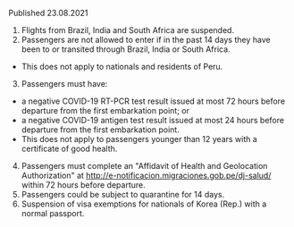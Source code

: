 Published 23.08.2021
1. Flights from Brazil, India and South Africa are suspended.
2. Passengers are not allowed to enter if in the past 14 days they have been to or transited through Brazil, India or South Africa.
- This does not apply to nationals and residents of Peru.
3. Passengers must have:
- a negative COVID-19 RT-PCR test result issued at most 72 hours before departure from the first embarkation point; or
- a negative COVID-19 antigen test result issued at most 24 hours before departure from the first embarkation point.
- This does not apply to passengers younger than 12 years with a certificate of good health.
4. Passengers must complete an "Affidavit of Health and Geolocation Authorization" at <a href="http://e-notificacion.migraciones.gob.pe/dj-salud/">http://e-notificacion.migraciones.gob.pe/dj-salud/</a> within 72 hours before departure.
5. Passengers could be subject to quarantine for 14 days.
6. Suspension of visa exemptions for nationals of Korea (Rep.) with a normal passport.

